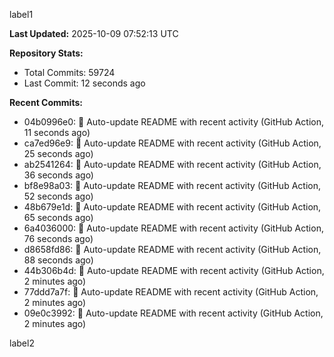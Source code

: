 
label1 
<!-- ACTIVITY_START -->
**Last Updated:** 2025-10-09 07:52:13 UTC

**Repository Stats:**
- Total Commits: 59724
- Last Commit: 12 seconds ago

**Recent Commits:**
- 04b0996e0: 🤖 Auto-update README with recent activity (GitHub Action, 11 seconds ago)
- ca7ed96e9: 🤖 Auto-update README with recent activity (GitHub Action, 25 seconds ago)
- ab2541264: 🤖 Auto-update README with recent activity (GitHub Action, 36 seconds ago)
- bf8e98a03: 🤖 Auto-update README with recent activity (GitHub Action, 52 seconds ago)
- 48b679e1d: 🤖 Auto-update README with recent activity (GitHub Action, 65 seconds ago)
- 6a4036000: 🤖 Auto-update README with recent activity (GitHub Action, 76 seconds ago)
- d8658fd86: 🤖 Auto-update README with recent activity (GitHub Action, 88 seconds ago)
- 44b306b4d: 🤖 Auto-update README with recent activity (GitHub Action, 2 minutes ago)
- 77ddd7a7f: 🤖 Auto-update README with recent activity (GitHub Action, 2 minutes ago)
- 09e0c3992: 🤖 Auto-update README with recent activity (GitHub Action, 2 minutes ago)
<!-- ACTIVITY_END -->

label2
